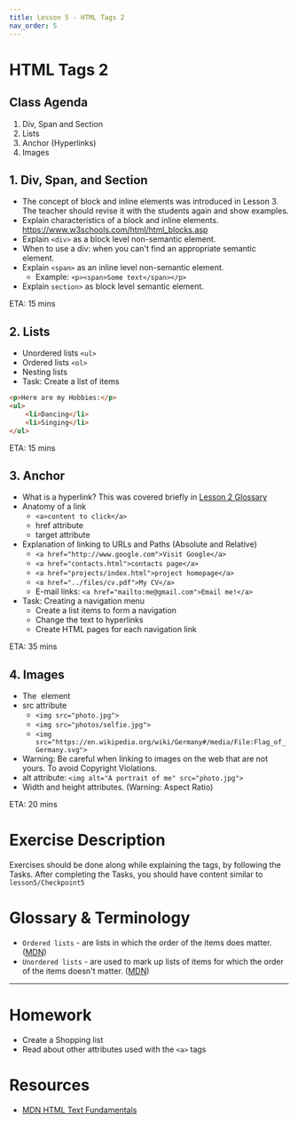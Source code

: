 ```yaml
---
title: Lesson 5 - HTML Tags 2
nav_order: 5
---
```


# HTML Tags 2

## Class Agenda

1. Div, Span and Section
2. Lists
3. Anchor (Hyperlinks)
4. Images

## 1. Div, Span, and Section

-   The concept of block and inline elements was introduced in Lesson 3. The teacher should revise it with the students again and show examples.
-   Explain characteristics of a block and inline elements. <https://www.w3schools.com/html/html_blocks.asp>
-   Explain `<div>` as a block level non-semantic element.
-   When to use a div: when you can't find an appropriate semantic element.
-   Explain `<span>` as an inline level non-semantic element.
    -   Example: `<p><span>Some text</span></p>`
-   Explain `section>` as block level semantic element.

ETA: 15 mins

## 2. Lists

-   Unordered lists `<ul>`
-   Ordered lists `<ol>`
-   Nesting lists
-   Task: Create a list of items

```html
<p>Here are my Hobbies:</p>
<ul>
    <li>Dancing</li>
    <li>Singing</li>
</ul>
```

ETA: 15 mins

## 3. Anchor

-   What is a hyperlink? This was covered briefly in [Lesson 2 Glossary](../lesson2/#glossary--terminology`)
-   Anatomy of a link
    -   `<a>content to click</a>`
    -   href attribute
    -   target attribute
-   Explanation of linking to URLs and Paths (Absolute and Relative)
    -   `<a href="http://www.google.com">Visit Google</a>`
    -   `<a href="contacts.html">contacts page</a>`
    -   `<a href="projects/index.html">project homepage</a>`
    -   `<a href="../files/cv.pdf">My CV</a>`
    -   E-mail links: `<a href="mailto:me@gmail.com">Email me!</a>`
-   Task: Creating a navigation menu
    -   Create a list items to form a navigation
    -   Change the text to hyperlinks
    -   Create HTML pages for each navigation link

ETA: 35 mins

## 4. Images

-   The <img> element
-   src attribute
    -   `<img src="photo.jpg">`
    -   `<img src="photos/selfie.jpg">`
    -   `<img src="https://en.wikipedia.org/wiki/Germany#/media/File:Flag_of_Germany.svg">`
-   Warning: Be careful when linking to images on the web that are not yours. To avoid Copyright Violations.
-   alt attribute: `<img alt="A portrait of me" src="photo.jpg">`
-   Width and height attributes. (Warning: Aspect Ratio)

ETA: 20 mins

# Exercise Description

Exercises should be done along while explaining the tags, by following the Tasks. After completing the Tasks, you should have content similar to `lesson5/Checkpoint5`

# Glossary & Terminology

-   `Ordered lists` - are lists in which the order of the items does matter. ([MDN](https://developer.mozilla.org/en-US/docs/Learn/HTML/Introduction_to_HTML/HTML_text_fundamentals))
-   `Unordered lists` - are used to mark up lists of items for which the order of the items doesn't matter. ([MDN](https://developer.mozilla.org/en-US/docs/Learn/HTML/Introduction_to_HTML/HTML_text_fundamentals))

---

# Homework

-   Create a Shopping list
-   Read about other attributes used with the `<a>` tags

# Resources

-   [MDN HTML Text Fundamentals](https://developer.mozilla.org/en-US/docs/Learn/HTML/Introduction_to_HTML/HTML_text_fundamentals)
